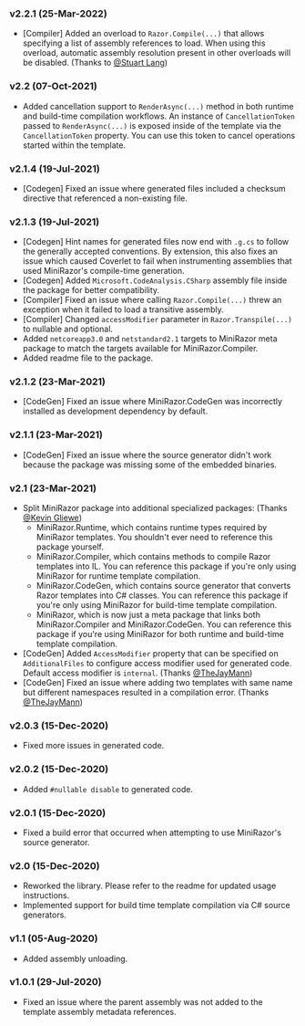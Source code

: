 ### v2.2.1 (25-Mar-2022)

- [Compiler] Added an overload to `Razor.Compile(...)` that allows specifying a list of assembly references to load. When using this overload, automatic assembly resolution present in other overloads will be disabled. (Thanks to [@Stuart Lang](https://github.com/slang25))

### v2.2 (07-Oct-2021)

- Added cancellation support to `RenderAsync(...)` method in both runtime and build-time compilation workflows. An instance of `CancellationToken` passed to `RenderAsync(...)` is exposed inside of the template via the `CancellationToken` property. You can use this token to cancel operations started within the template.

### v2.1.4 (19-Jul-2021)

- [Codegen] Fixed an issue where generated files included a checksum directive that referenced a non-existing file.

### v2.1.3 (19-Jul-2021)

- [Codegen] Hint names for generated files now end with `.g.cs` to follow the generally accepted conventions. By extension, this also fixes an issue which caused Coverlet to fail when instrumenting assemblies that used MiniRazor's compile-time generation.
- [Codegen] Added `Microsoft.CodeAnalysis.CSharp` assembly file inside the package for better compatibility.
- [Compiler] Fixed an issue where calling `Razor.Compile(...)` threw an exception when it failed to load a transitive assembly.
- [Compiler] Changed `accessModifier` parameter in `Razor.Transpile(...)` to nullable and optional.
- Added `netcoreapp3.0` and `netstandard2.1` targets to MiniRazor meta package to match the targets available for MiniRazor.Compiler.
- Added readme file to the package.

### v2.1.2 (23-Mar-2021)

- [CodeGen] Fixed an issue where MiniRazor.CodeGen was incorrectly installed as development dependency by default.

### v2.1.1 (23-Mar-2021)

- [CodeGen] Fixed an issue where the source generator didn't work because the package was missing some of the embedded binaries.

### v2.1 (23-Mar-2021)

- Split MiniRazor package into additional specialized packages: (Thanks [@Kevin Gliewe](https://github.com/KevinGliewe))
  - MiniRazor.Runtime, which contains runtime types required by MiniRazor templates. You shouldn't ever need to reference this package yourself.
  - MiniRazor.Compiler, which contains methods to compile Razor templates into IL. You can reference this package if you're only using MiniRazor for runtime template compilation.
  - MiniRazor.CodeGen, which contains source generator that converts Razor templates into C# classes. You can reference this package if you're only using MiniRazor for build-time template compilation.
  - MiniRazor, which is now just a meta package that links both MiniRazor.Compiler and MiniRazor.CodeGen. You can reference this package if you're using MiniRazor for both runtime and build-time template compilation.
- [CodeGen] Added `AccessModifier` property that can be specified on `AdditionalFiles` to configure access modifier used for generated code. Default access modifier is `internal`. (Thanks [@TheJayMann](https://github.com/TheJayMann))
- [CodeGen] Fixed an issue where adding two templates with same name but different namespaces resulted in a compilation error. (Thanks [@TheJayMann](https://github.com/TheJayMann))

### v2.0.3 (15-Dec-2020)

- Fixed more issues in generated code.

### v2.0.2 (15-Dec-2020)

- Added `#nullable disable` to generated code.

### v2.0.1 (15-Dec-2020)

- Fixed a build error that occurred when attempting to use MiniRazor's source generator.

### v2.0 (15-Dec-2020)

- Reworked the library. Please refer to the readme for updated usage instructions.
- Implemented support for build time template compilation via C# source generators.

### v1.1 (05-Aug-2020)

- Added assembly unloading.

### v1.0.1 (29-Jul-2020)

- Fixed an issue where the parent assembly was not added to the template assembly metadata references.
